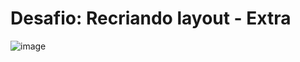 # Desafio: Recriando layout - Extra

![image](https://github.com/Souzasud/cardinformativo-pacoteviagens/assets/133075307/7e50e2fa-315a-4824-bf7a-d9f07356cccb)
